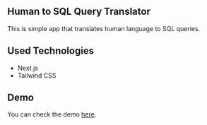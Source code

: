 ## Human to SQL Query Translator

This is simple app that translates human language to SQL queries.

## Used Technologies

* Next.js
* Tailwind CSS

## Demo

You can check the demo [here](https://human-to-sql-translator.vercel.app/).

